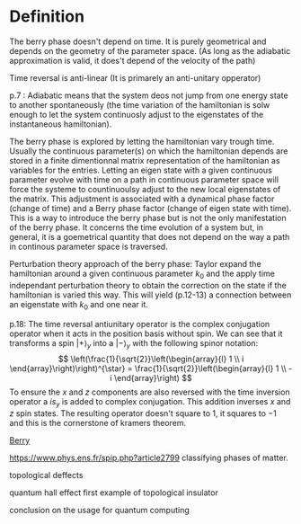 # Definition

The berry phase doesn't depend on time. It is purely geometrical and depends on the geometry of the parameter space. (As long as the adiabatic approximation is valid, it does't depend of the velocity of the path)

Time reversal is anti-linear (It is primarely an anti-unitary opperator)

p.7 : Adiabatic means that the system deos not jump from one energy state to another spontaneously (the time variation of the hamiltonian is solw enough to let the system continuosly adjust to the eigenstates of the instantaneous hamiltonian). 

The berry phase is explored by letting the hamiltonian vary trough time. Usually the continuous parameter(s) on which the hamiltonian depends are stored in a finite dimentionnal matrix representation of the hamiltonian as variables for the entries. Letting an eigen state with a given continuous parameter evolve with time on a path in continuous parameter space will force the systeme to countinuoulsy adjust to the new local eigenstates of the matrix. This adjustment is associated with a dynamical phase factor (change of time) and a Berry phase factor (change of eigen state with time). This is a way to introduce the berry phase but is not the only manifestation of the berry phase. It concerns the time evolution of a system but, in general, it is a goemetrical quantity that does not depend on the way a path in continous parameter space is traversed.  


Perturbation theory approach of the berry phase: Taylor expand the hamiltonian around a given continuous parameter $k_0$ and the apply time independant perturbation theory to obtain the correction on the state if the hamiltonian is varied this way. This will yield (p.12-13) a connection between an eigenstate with $k_0$ and one near it. 


p.18: The time reversal antiunitary operator is the complex conjugation operator when it acts in the position basis without spin. We can see that it transforms a spin $|+\rangle_y$ into a $|-\rangle_y$ with the following spinor notation:
$$
\left(\frac{1}{\sqrt{2}}\left(\begin{array}{l}
1 \\
i
\end{array}\right)\right)^{\star} = \frac{1}{\sqrt{2}}\left(\begin{array}{l}
1 \\
-i
\end{array}\right)
$$
To ensure the $x$ and $z$ components are also reversed with the time inversion operator a $i s_y$ is added to complex conjugation. This addition inverses $x$ and $z$ spin states. The resulting operator doesn't square to $1$, it squares to $-1$ and this is the cornerstone of kramers theorem. 


[Berry](https://arxiv.org/pdf/1804.06471.pdf)


https://www.phys.ens.fr/spip.php?article2799
classifying phases of matter. 

topological deffects 

quantum hall effect first example of topological insulator

conclusion on the usage for quantum computing 